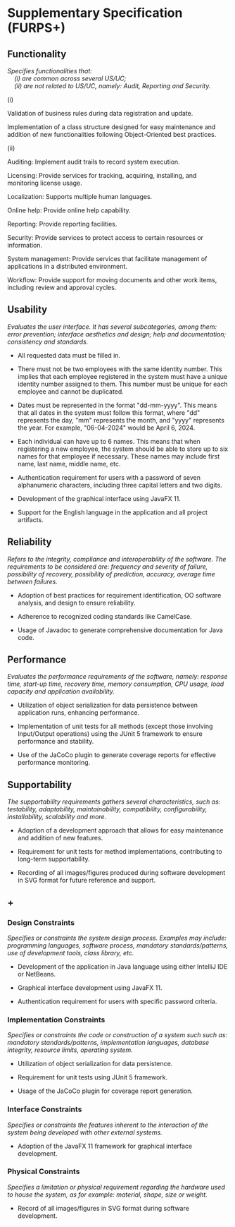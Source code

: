 # Supplementary Specification (FURPS+)

## Functionality

_Specifies functionalities that:  
&nbsp; &nbsp; (i) are common across several US/UC;  
&nbsp; &nbsp; (ii) are not related to US/UC, namely: Audit, Reporting and Security._

(i)

Validation of business rules during data registration and update.

Implementation of a class structure designed for easy maintenance and addition of new functionalities following Object-Oriented best practices.

(ii)

Auditing: Implement audit trails to record system execution.

Licensing: Provide services for tracking, acquiring, installing, and monitoring license usage.

Localization: Supports multiple human languages.

Online help: Provide online help capability.

Reporting: Provide reporting facilities.

Security: Provide services to protect access to certain resources or information.

System management: Provide services that facilitate management of applications in a distributed environment.

Workflow: Provide support for moving documents and other work items, including review and approval cycles.

## Usability

_Evaluates the user interface. It has several subcategories,
among them: error prevention; interface aesthetics and design; help and
documentation; consistency and standards._

- All requested data must be filled in.


- There must not be two employees with the same identity number. This implies that each employee registered in the system must have a unique identity number assigned to them. This number must be unique for each employee and cannot be duplicated.


- Dates must be represented in the format "dd-mm-yyyy". This means that all dates in the system must follow this format, where "dd" represents the day, "mm" represents the month, and "yyyy" represents the year. For example, "06-04-2024" would be April 6, 2024.


- Each individual can have up to 6 names. This means that when registering a new employee, the system should be able to store up to six names for that employee if necessary. These names may include first name, last name, middle name, etc.


- Authentication requirement for users with a password of seven alphanumeric characters, including three capital letters and two digits.


- Development of the graphical interface using JavaFX 11.


- Support for the English language in the application and all project artifacts.

## Reliability

_Refers to the integrity, compliance and interoperability of the software. The requirements to be considered are: frequency and severity of failure, possibility of recovery, possibility of prediction, accuracy, average time between failures._

- Adoption of best practices for requirement identification, OO software analysis, and design to ensure reliability.


- Adherence to recognized coding standards like CamelCase.


- Usage of Javadoc to generate comprehensive documentation for Java code.

## Performance

_Evaluates the performance requirements of the software, namely: response time, start-up time, recovery time, memory consumption, CPU usage, load capacity and application availability._

- Utilization of object serialization for data persistence between application runs, enhancing performance.


- Implementation of unit tests for all methods (except those involving Input/Output operations) using the JUnit 5 framework to ensure performance and stability.


- Use of the JaCoCo plugin to generate coverage reports for effective performance monitoring.

## Supportability

_The supportability requirements gathers several characteristics, such as:
testability, adaptability, maintainability, compatibility,
configurability, installability, scalability and more._

- Adoption of a development approach that allows for easy maintenance and addition of new features.


- Requirement for unit tests for method implementations, contributing to long-term supportability.


- Recording of all images/figures produced during software development in SVG format for future reference and support.


## +

### Design Constraints

_Specifies or constraints the system design process. Examples may include: programming languages, software process, mandatory standards/patterns, use of development tools, class library, etc._

- Development of the application in Java language using either IntelliJ IDE or NetBeans.


- Graphical interface development using JavaFX 11.


- Authentication requirement for users with specific password criteria.

### Implementation Constraints

_Specifies or constraints the code or construction of a system such
such as: mandatory standards/patterns, implementation languages,
database integrity, resource limits, operating system._

- Utilization of object serialization for data persistence.


- Requirement for unit tests using JUnit 5 framework.


- Usage of the JaCoCo plugin for coverage report generation.

### Interface Constraints

_Specifies or constraints the features inherent to the interaction of the
system being developed with other external systems._

- Adoption of the JavaFX 11 framework for graphical interface development.

### Physical Constraints

_Specifies a limitation or physical requirement regarding the hardware used to house the system, as for example: material, shape, size or weight._

- Record of all images/figures in SVG format during software development.